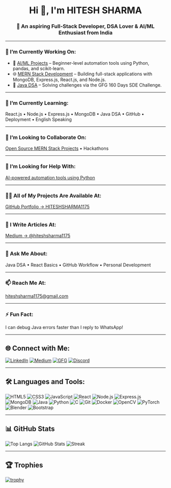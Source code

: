 <h1 align="center">Hi 👋, I'm HITESH SHARMA</h1>
<h3 align="center">🚀 An aspiring Full-Stack Developer, DSA Lover & AI/ML Enthusiast from India</h3>

---

### 🔭 I’m Currently Working On:
- 🤖 [AI/ML Projects](https://github.com/HITESHSHARMA1175?tab=repositories&q=AI) – Beginner-level automation tools using Python, pandas, and scikit-learn.
- 🌐 [MERN Stack Development](https://github.com/HITESHSHARMA1175?tab=repositories&q=MERN) – Building full-stack applications with MongoDB, Express.js, React.js, and Node.js.
- 📘 [Java DSA](https://github.com/HITESHSHARMA1175?tab=repositories&q=DSA) – Solving challenges via the GFG 160 Days SDE Challenge.

---

### 🌱 I’m Currently Learning:
React.js • Node.js • Express.js • MongoDB • Java DSA • GitHub • Deployment • English Speaking

---

### 👯 I’m Looking to Collaborate On:
[Open Source MERN Stack Projects](https://github.com/HITESHSHARMA1175) • Hackathons

---

### 🤝 I’m Looking for Help With:
[AI-powered automation tools using Python](https://github.com/HITESHSHARMA1175/hands-free-eye-controlled-mouse-system)

---

### 👨‍💻 All of My Projects Are Available At:
[GitHub Portfolio → HITESHSHARMA1175](https://github.com/HITESHSHARMA1175)

---

### 📝 I Write Articles At:
[Medium → @hiteshsharma1175](https://medium.com/@hiteshsharma1175)

---

### 💬 Ask Me About:
Java DSA • React Basics • GitHub Workflow • Personal Development

---

### 📫 Reach Me At:
[hiteshsharma1175@gmail.com](mailto:hiteshsharma1175@gmail.com)

---

### ⚡ Fun Fact:
I can debug Java errors faster than I reply to WhatsApp!

---

## 🌐 Connect with Me:

[![LinkedIn](https://img.shields.io/badge/LinkedIn-blue?style=flat&logo=linkedin)](https://linkedin.com/in/hitesh-sharma-0b8959295)
[![Medium](https://img.shields.io/badge/Medium-black?style=flat&logo=medium)](https://medium.com/@hiteshsharma1175)
[![GFG](https://img.shields.io/badge/GeeksforGeeks-darkgreen?style=flat&logo=geeksforgeeks)](https://auth.geeksforgeeks.org/user/hiteshshacyfe)
[![Discord](https://img.shields.io/badge/Discord-5865F2?style=flat&logo=discord&logoColor=white)](https://discord.gg/637903)

---

## 🛠️ Languages and Tools:

![HTML5](https://img.shields.io/badge/HTML5-orange?style=flat&logo=html5&logoColor=white)
![CSS3](https://img.shields.io/badge/CSS3-blue?style=flat&logo=css3&logoColor=white)
![JavaScript](https://img.shields.io/badge/JavaScript-yellow?style=flat&logo=javascript&logoColor=black)
![React](https://img.shields.io/badge/React-20232A?style=flat&logo=react)
![Node.js](https://img.shields.io/badge/Node.js-339933?style=flat&logo=nodedotjs&logoColor=white)
![Express.js](https://img.shields.io/badge/Express.js-grey?style=flat&logo=express)
![MongoDB](https://img.shields.io/badge/MongoDB-4EA94B?style=flat&logo=mongodb)
![Java](https://img.shields.io/badge/Java-ED8B00?style=flat&logo=java)
![Python](https://img.shields.io/badge/Python-3776AB?style=flat&logo=python&logoColor=white)
![C](https://img.shields.io/badge/C-00599C?style=flat&logo=c)
![Git](https://img.shields.io/badge/Git-F05032?style=flat&logo=git&logoColor=white)
![Docker](https://img.shields.io/badge/Docker-2496ED?style=flat&logo=docker&logoColor=white)
![OpenCV](https://img.shields.io/badge/OpenCV-5C3EE8?style=flat&logo=opencv&logoColor=white)
![PyTorch](https://img.shields.io/badge/PyTorch-EE4C2C?style=flat&logo=pytorch&logoColor=white)
![Blender](https://img.shields.io/badge/Blender-F5792A?style=flat&logo=blender&logoColor=white)
![Bootstrap](https://img.shields.io/badge/Bootstrap-purple?style=flat&logo=bootstrap)

---

## 📊 GitHub Stats

![Top Langs](https://github-readme-stats.vercel.app/api/top-langs/?username=hiteshsharma1175&layout=compact)
![GitHub Stats](https://github-readme-stats.vercel.app/api?username=hiteshsharma1175&show_icons=true&locale=en)
![Streak](https://github-readme-streak-stats.herokuapp.com/?user=hiteshsharma1175)

---

## 🏆 Trophies

[![trophy](https://github-profile-trophy.vercel.app/?username=HITESHSHARMA1175&theme=onedark)](https://github.com/ryo-ma/github-profile-trophy)

